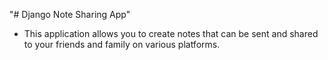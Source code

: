"# Django Note Sharing App" 
* This application allows you to create notes that can be sent and shared to your friends and family on various platforms.